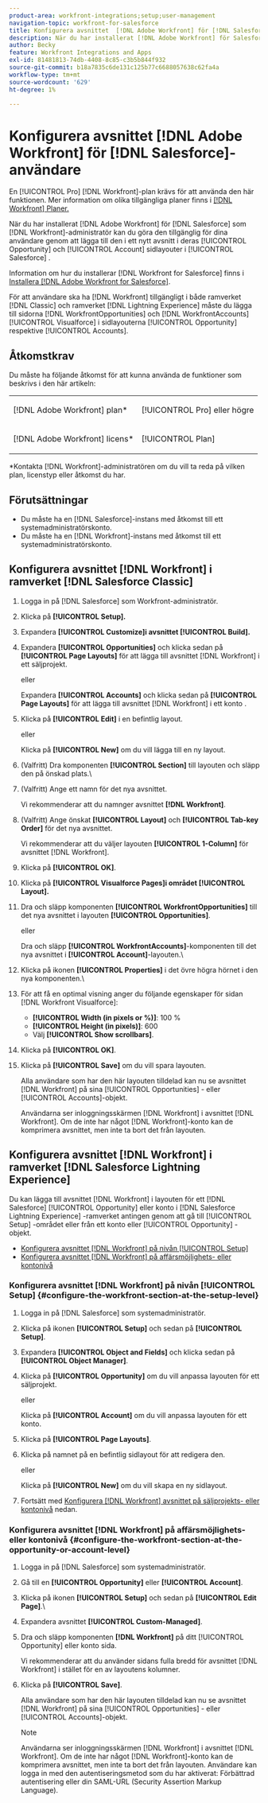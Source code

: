 ```yaml
---
product-area: workfront-integrations;setup;user-management
navigation-topic: workfront-for-salesforce
title: Konfigurera avsnittet  [!DNL Adobe Workfront] för [!DNL Salesforce] användare
description: När du har installerat [!DNL Adobe Workfront] för Salesforce som  [!DNL Workfront] administratör kan du göra den tillgänglig för dina användare genom att lägga till den i ett nytt avsnitt i sidlayouterna för säljprojekt och konto i Salesforce.
author: Becky
feature: Workfront Integrations and Apps
exl-id: 81481813-74db-4408-8c85-c3b5b844f932
source-git-commit: b18a7835c6de131c125b77c6688057638c62fa4a
workflow-type: tm+mt
source-wordcount: '629'
ht-degree: 1%

---
```


# Konfigurera avsnittet [!DNL Adobe Workfront] för [!DNL Salesforce]-användare

En [!UICONTROL Pro] [!DNL Workfront]-plan krävs för att använda den här funktionen. Mer information om olika tillgängliga planer finns i [[!DNL Workfront] Planer.](https://business.adobe.com/products/workfront/pricing.html)

När du har installerat [!DNL Adobe Workfront] för [!DNL Salesforce] som [!DNL Workfront]-administratör kan du göra den tillgänglig för dina användare genom att lägga till den i ett nytt avsnitt i deras [!UICONTROL Opportunity] och [!UICONTROL Account]
sidlayouter i [!UICONTROL Salesforce] .

Information om hur du installerar [!DNL Workfront for Salesforce] finns i [Installera [!DNL Adobe Workfront for Salesforce]](../../workfront-integrations-and-apps/using-workfront-with-salesforce/install-workfront-for-salesforce.md).

För att användare ska ha [!DNL Workfront] tillgängligt i både ramverket [!DNL Classic] och ramverket [!DNL Lightning Experience] måste du lägga till sidorna [!DNL WorkfrontOpportunities] och [!DNL WorkfrontAccounts] [!UICONTROL Visualforce] i sidlayouterna [!UICONTROL Opportunity] respektive [!UICONTROL Accounts].

## Åtkomstkrav

Du måste ha följande åtkomst för att kunna använda de funktioner som beskrivs i den här artikeln:

<table style="table-layout:auto"> 
 <col> 
 <col> 
 <tbody> 
  <tr> 
   <td role="rowheader">[!DNL Adobe Workfront] plan*</td> 
   <td> <p>[!UICONTROL Pro] eller högre</p> </td> 
  </tr> 
  <tr> 
   <td role="rowheader">[!DNL Adobe Workfront] licens*</td> 
   <td> <p>[!UICONTROL Plan]</p> </td> 
  </tr> 
 </tbody> 
</table>

&#42;Kontakta [!DNL Workfront]-administratören om du vill ta reda på vilken plan, licenstyp eller åtkomst du har.

## Förutsättningar

* Du måste ha en [!DNL Salesforce]-instans med åtkomst till ett systemadministratörskonto.
* Du måste ha en [!DNL Workfront]-instans med åtkomst till ett systemadministratörskonto.

## Konfigurera avsnittet [!DNL Workfront] i ramverket [!DNL Salesforce Classic]

1. Logga in på [!DNL Salesforce] som Workfront-administratör.
1. Klicka på **[!UICONTROL Setup].**
1. Expandera **[!UICONTROL Customize]i avsnittet **[!UICONTROL Build]**.**

1. Expandera **[!UICONTROL Opportunities]** och klicka sedan på **[!UICONTROL Page Layouts]** för att lägga till avsnittet [!DNL Workfront] i ett säljprojekt.

   eller

   Expandera **[!UICONTROL Accounts]** och klicka sedan på **[!UICONTROL Page Layouts]** för att lägga till avsnittet [!DNL Workfront] i ett konto
.

1. Klicka på **[!UICONTROL Edit]** i en befintlig layout.

   eller

   Klicka på **[!UICONTROL New]** om du vill lägga till en ny layout.

1. (Valfritt) Dra komponenten **[!UICONTROL Section]** till layouten och släpp den på önskad plats.\

1. (Valfritt) Ange ett namn för det nya avsnittet.

   Vi rekommenderar att du namnger avsnittet **[!DNL Workfront]**.

1. (Valfritt) Ange önskat **[!UICONTROL Layout]** och **[!UICONTROL Tab-key Order]** för det nya avsnittet.

   Vi rekommenderar att du väljer layouten **[!UICONTROL 1-Column]** för avsnittet [!DNL Workfront].

1. Klicka på **[!UICONTROL OK]**.
1. Klicka på **[!UICONTROL Visualforce Pages]i området **[!UICONTROL Layout]**.**

1. Dra och släpp komponenten **[!UICONTROL WorkfrontOpportunities]** till det nya avsnittet i layouten **[!UICONTROL Opportunities]**.

   eller

   Dra och släpp **[!UICONTROL WorkfrontAccounts]**-komponenten till det nya avsnittet i **[!UICONTROL Account]**-layouten.\

1. Klicka på ikonen **[!UICONTROL Properties]** i det övre högra hörnet i den nya komponenten.\

1. För att få en optimal visning anger du följande egenskaper för sidan [!DNL Workfront Visualforce]:

   * **[!UICONTROL Width (in pixels or %)]**: 100 %
   * **[!UICONTROL Height (in pixels)]**: 600
   * Välj **[!UICONTROL Show scrollbars]**.

1. Klicka på **[!UICONTROL OK]**.
1. Klicka på **[!UICONTROL Save]** om du vill spara layouten.

   Alla användare som har den här layouten tilldelad kan nu se avsnittet [!DNL Workfront] på sina [!UICONTROL Opportunities] - eller [!UICONTROL Accounts]-objekt.

   Användarna ser inloggningsskärmen [!DNL Workfront] i avsnittet [!DNL Workfront]. Om de inte har något [!DNL Workfront]-konto kan de komprimera avsnittet, men inte ta bort det från layouten.

## Konfigurera avsnittet [!DNL Workfront] i ramverket [!DNL Salesforce Lightning Experience]

Du kan lägga till avsnittet [!DNL Workfront] i layouten för ett [!DNL Salesforce] [!UICONTROL Opportunity] eller konto
i [!DNL Salesforce Lightning Experience] -ramverket antingen genom att gå till [!UICONTROL Setup] -området eller från ett konto
eller [!UICONTROL Opportunity] -objekt.

* [Konfigurera avsnittet  [!DNL Workfront] på nivån [!UICONTROL Setup]](#configure-the-workfront-section-at-the-setup-level-configure-the-workfront-section-at-the-setup-level)
* [Konfigurera avsnittet  [!DNL Workfront] på affärsmöjlighets- eller kontonivå](#configure-the-workfront-section-at-the-opportunity-or-account-level-configure-the-workfront-section-at-the-opportunity-or-account-level)

### Konfigurera avsnittet [!DNL Workfront] på nivån [!UICONTROL Setup] {#configure-the-workfront-section-at-the-setup-level}

1. Logga in på [!DNL Salesforce] som systemadministratör.
1. Klicka på ikonen **[!UICONTROL Setup]** och sedan på **[!UICONTROL Setup]**.

1. Expandera **[!UICONTROL Object and Fields]** och klicka sedan på **[!UICONTROL Object Manager]**.

1. Klicka på **[!UICONTROL Opportunity]** om du vill anpassa layouten för ett säljprojekt.

   eller

   Klicka på **[!UICONTROL Account]** om du vill anpassa layouten för ett konto.

1. Klicka på **[!UICONTROL Page Layouts]**.
1. Klicka på namnet på en befintlig sidlayout för att redigera den.

   eller

   Klicka på **[!UICONTROL New]** om du vill skapa en ny sidlayout.

1. Fortsätt med [Konfigurera  [!DNL Workfront] avsnittet på säljprojekts- eller kontonivå](#configure-the-workfront-section-at-the-opportunity-or-account-level-configure-the-workfront-section-at-the-opportunity-or-account-level) nedan.

### Konfigurera avsnittet [!DNL Workfront] på affärsmöjlighets- eller kontonivå {#configure-the-workfront-section-at-the-opportunity-or-account-level}

1. Logga in på [!DNL Salesforce] som systemadministratör.
1. Gå till en **[!UICONTROL Opportunity]** eller **[!UICONTROL Account]**.

1. Klicka på ikonen **[!UICONTROL Setup]** och sedan på **[!UICONTROL Edit Page]**.\

1. Expandera avsnittet **[!UICONTROL Custom-Managed]**.
1. Dra och släpp komponenten **[!DNL Workfront]** på ditt [!UICONTROL Opportunity] eller konto
sida.

   Vi rekommenderar att du använder sidans fulla bredd för avsnittet [!DNL Workfront] i stället för en av layoutens kolumner.

1. Klicka på **[!UICONTROL Save]**.

   Alla användare som har den här layouten tilldelad kan nu se avsnittet [!DNL Workfront] på sina [!UICONTROL Opportunities] - eller [!UICONTROL Accounts]-objekt.

   >[!NOTE]
   >
   >Användarna ser inloggningsskärmen [!DNL Workfront] i avsnittet [!DNL Workfront]. Om de inte har något [!DNL Workfront]-konto kan de komprimera avsnittet, men inte ta bort det från layouten. Användare kan logga in med den autentiseringsmetod som du har aktiverat: Förbättrad autentisering eller din SAML-URL (Security Assertion Markup Language).


